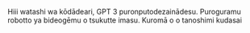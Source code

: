 Hiii watashi wa kōdādeari, GPT 3 puronputodezainādesu.
Puroguramu robotto ya bideogēmu o tsukutte imasu. 
Kuromā o o tanoshimi kudasai
